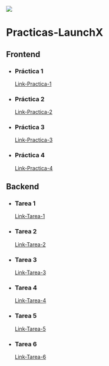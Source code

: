 ![](https://avatars.githubusercontent.com/u/110853422?s=200&v=4)
# Practicas-LaunchX
## Frontend

- ### Práctica 1
   [Link-Practica-1](https://github.com/CralpCode/Practica-1-de-Intro-a-Frontend "Practica-1")
- ### Práctica 2
   [Link-Practica-2](https://github.com/CralpCode/CralpCode-Practica-2-de-Intro-a-Frontend "Practica-2")
- ### Práctica 3
   [Link-Practica-3](https://github.com/CralpCode/Practica-3-de-Intro-a-Frontend "Practica-3")
- ### Práctica 4
   [Link-Practica-4](https://github.com/CralpCode/Practica-4-de-Intro-a-Frontend "Practica-4")
   
## Backend

- ### Tarea 1
   [Link-Tarea-1](https://github.com/CralpCode/Tarea-1-Calculadora-JS "Tarea-1")
- ### Tarea 2
   [Link-Tarea-2]( "Tarea-2")
- ### Tarea 3
   [Link-Tarea-3]("Tarea-3")
- ### Tarea 4
   [Link-Tarea-4]( "Tarea-4")
- ### Tarea 5
   [Link-Tarea-5]( "Tarea-5")
- ### Tarea 6
   [Link-Tarea-6]( "Tarea-6")
